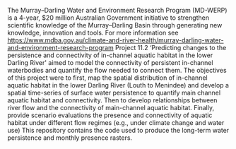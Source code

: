 The Murray–Darling Water and Environment Research Program (MD-WERP) is a 4-year, $20 million Australian Government initiative to strengthen scientific knowledge of the Murray–Darling Basin through generating new knowledge, innovation and tools. For more information see https://www.mdba.gov.au/climate-and-river-health/murray-darling-water-and-environment-research-program
Project 11.2 ‘Predicting changes to the persistence and connectivity of in-channel aquatic habitat in the lower Darling River' aimed to model the connectivity of persistent in-channel waterbodies and quantify the flow needed to connect them.
The objectives of this project were to first, map the spatial distribution of in-channel aquatic habitat in the lower Darling River (Louth to Menindee) and develop a spatial time-series of surface water persistence to quantify main channel aquatic habitat and connectivity. Then to develop relationships between river flow and the connectivity of main-channel aquatic habitat. Finally, provide scenario evaluations the presence and connectivity of aquatic habitat under different flow regimes (e.g., under climate change and water use)
This repository contains the code used to produce the long-term water persistence and monthly presence rasters.
